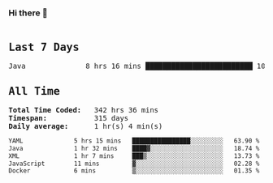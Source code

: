 ### Hi there 👋

<!--WakaTime-Start-->
<pre><h2>Last 7 Days</h2>Java              8 hrs 16 mins █████████████████████████ 100.00 %</br><h2>All Time</h2><strong>Total Time Coded:   </strong>342 hrs 36 mins</br><strong>Timespan:           </strong>315 days</br><strong>Daily average:      </strong>1 hr(s) 4 min(s)</pre>
<!--WakaTime-End-->

<!--START_SECTION:waka-->

```txt
YAML              5 hrs 15 mins   ████████████████░░░░░░░░░   63.90 %
Java              1 hr 32 mins    ████▓░░░░░░░░░░░░░░░░░░░░   18.74 %
XML               1 hr 7 mins     ███▒░░░░░░░░░░░░░░░░░░░░░   13.73 %
JavaScript        11 mins         ▓░░░░░░░░░░░░░░░░░░░░░░░░   02.28 %
Docker            6 mins          ▒░░░░░░░░░░░░░░░░░░░░░░░░   01.35 %
```

<!--END_SECTION:waka-->

 <!-- waka-box start -->
 <!-- waka-box end -->
